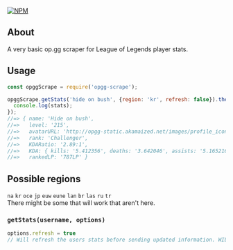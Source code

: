 [![NPM](https://nodei.co/npm/opgg-scrape.png)](https://nodei.co/npm/opgg-scrape/)

## About
A very basic op.gg scraper for League of Legends player stats.

## Usage
```js
const opggScrape = require('opgg-scrape');

opggScrape.getStats('hide on bush', {region: 'kr', refresh: false}).then(stats => {
  console.log(stats);
});
//=> { name: 'Hide on bush',
//=>   level: '215',
//=>   avatarURL: 'http://opgg-static.akamaized.net/images/profile_icons/profileIcon6.jpg',
//=>   rank: 'Challenger',
//=>   KDARatio: '2.89:1',
//=>   KDA: { kills: '5.412356', deaths: '3.642046', assists: '5.165216' },
//=>   rankedLP: '787LP' }
```
## Possible regions
`na`
`kr`
`oce`
`jp`
`euw`
`eune`
`lan`
`br`
`las`
`ru`
`tr`
<br/>There might be some that will work that aren't here.

### `getStats(username, options)`
```js
options.refresh = true
// Will refresh the users stats before sending updated information. WILL TAKE LONGER.
```

